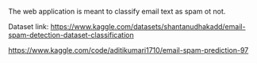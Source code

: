 The web application is meant to classify email text as spam ot not.

Dataset link: https://www.kaggle.com/datasets/shantanudhakadd/email-spam-detection-dataset-classification


https://www.kaggle.com/code/aditikumari1710/email-spam-prediction-97
